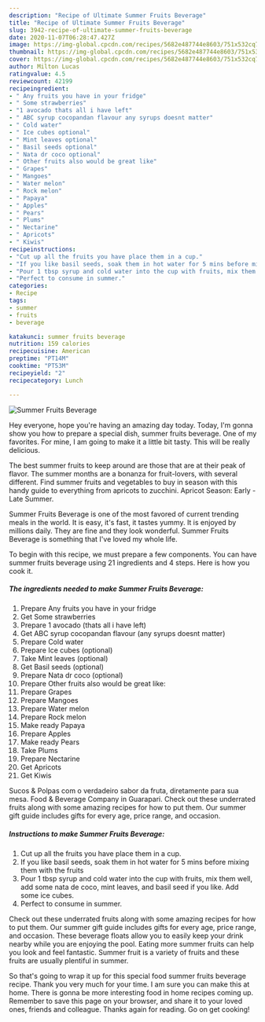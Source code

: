 ```yaml
---
description: "Recipe of Ultimate Summer Fruits Beverage"
title: "Recipe of Ultimate Summer Fruits Beverage"
slug: 3942-recipe-of-ultimate-summer-fruits-beverage
date: 2020-11-07T06:28:47.427Z
image: https://img-global.cpcdn.com/recipes/5682e487744e8603/751x532cq70/summer-fruits-beverage-recipe-main-photo.jpg
thumbnail: https://img-global.cpcdn.com/recipes/5682e487744e8603/751x532cq70/summer-fruits-beverage-recipe-main-photo.jpg
cover: https://img-global.cpcdn.com/recipes/5682e487744e8603/751x532cq70/summer-fruits-beverage-recipe-main-photo.jpg
author: Milton Lucas
ratingvalue: 4.5
reviewcount: 42199
recipeingredient:
- " Any fruits you have in your fridge"
- " Some strawberries"
- "1 avocado thats all i have left"
- " ABC syrup cocopandan flavour any syrups doesnt matter"
- " Cold water"
- " Ice cubes optional"
- " Mint leaves optional"
- " Basil seeds optional"
- " Nata dr coco optional"
- " Other fruits also would be great like"
- " Grapes"
- " Mangoes"
- " Water melon"
- " Rock melon"
- " Papaya"
- " Apples"
- " Pears"
- " Plums"
- " Nectarine"
- " Apricots"
- " Kiwis"
recipeinstructions:
- "Cut up all the fruits you have place them in a cup."
- "If you like basil seeds, soak them in hot water for 5 mins before mixing them with the fruits"
- "Pour 1 tbsp syrup and cold water into the cup with fruits, mix them well, add some nata de coco, mint leaves, and basil seed if you like. Add some ice cubes."
- "Perfect to consume in summer."
categories:
- Recipe
tags:
- summer
- fruits
- beverage

katakunci: summer fruits beverage 
nutrition: 159 calories
recipecuisine: American
preptime: "PT14M"
cooktime: "PT53M"
recipeyield: "2"
recipecategory: Lunch

---
```



![Summer Fruits Beverage](https://img-global.cpcdn.com/recipes/5682e487744e8603/751x532cq70/summer-fruits-beverage-recipe-main-photo.jpg)

Hey everyone, hope you're having an amazing day today. Today, I'm gonna show you how to prepare a special dish, summer fruits beverage. One of my favorites. For mine, I am going to make it a little bit tasty. This will be really delicious.

The best summer fruits to keep around are those that are at their peak of flavor. The summer months are a bonanza for fruit-lovers, with several different. Find summer fruits and vegetables to buy in season with this handy guide to everything from apricots to zucchini. Apricot Season: Early - Late Summer.

Summer Fruits Beverage is one of the most favored of current trending meals in the world. It is easy, it's fast, it tastes yummy. It is enjoyed by millions daily. They are fine and they look wonderful. Summer Fruits Beverage is something that I've loved my whole life.


To begin with this recipe, we must prepare a few components. You can have summer fruits beverage using 21 ingredients and 4 steps. Here is how you cook it.

<!--inarticleads1-->

##### The ingredients needed to make Summer Fruits Beverage:

1. Prepare  Any fruits you have in your fridge
1. Get  Some strawberries
1. Prepare 1 avocado (thats all i have left)
1. Get  ABC syrup cocopandan flavour (any syrups doesnt matter)
1. Prepare  Cold water
1. Prepare  Ice cubes (optional)
1. Take  Mint leaves (optional)
1. Get  Basil seeds (optional)
1. Prepare  Nata dr coco (optional)
1. Prepare  Other fruits also would be great like:
1. Prepare  Grapes
1. Prepare  Mangoes
1. Prepare  Water melon
1. Prepare  Rock melon
1. Make ready  Papaya
1. Prepare  Apples
1. Make ready  Pears
1. Take  Plums
1. Prepare  Nectarine
1. Get  Apricots
1. Get  Kiwis


Sucos &amp; Polpas com o verdadeiro sabor da fruta, diretamente para sua mesa. Food &amp; Beverage Company in Guarapari. Check out these underrated fruits along with some amazing recipes for how to put them. Our summer gift guide includes gifts for every age, price range, and occasion. 

<!--inarticleads2-->

##### Instructions to make Summer Fruits Beverage:

1. Cut up all the fruits you have place them in a cup.
1. If you like basil seeds, soak them in hot water for 5 mins before mixing them with the fruits
1. Pour 1 tbsp syrup and cold water into the cup with fruits, mix them well, add some nata de coco, mint leaves, and basil seed if you like. Add some ice cubes.
1. Perfect to consume in summer.


Check out these underrated fruits along with some amazing recipes for how to put them. Our summer gift guide includes gifts for every age, price range, and occasion. These beverage floats allow you to easily keep your drink nearby while you are enjoying the pool. Eating more summer fruits can help you look and feel fantastic. Summer fruit is a variety of fruits and these fruits are usually plentiful in summer. 

So that's going to wrap it up for this special food summer fruits beverage recipe. Thank you very much for your time. I am sure you can make this at home. There is gonna be more interesting food in home recipes coming up. Remember to save this page on your browser, and share it to your loved ones, friends and colleague. Thanks again for reading. Go on get cooking!

